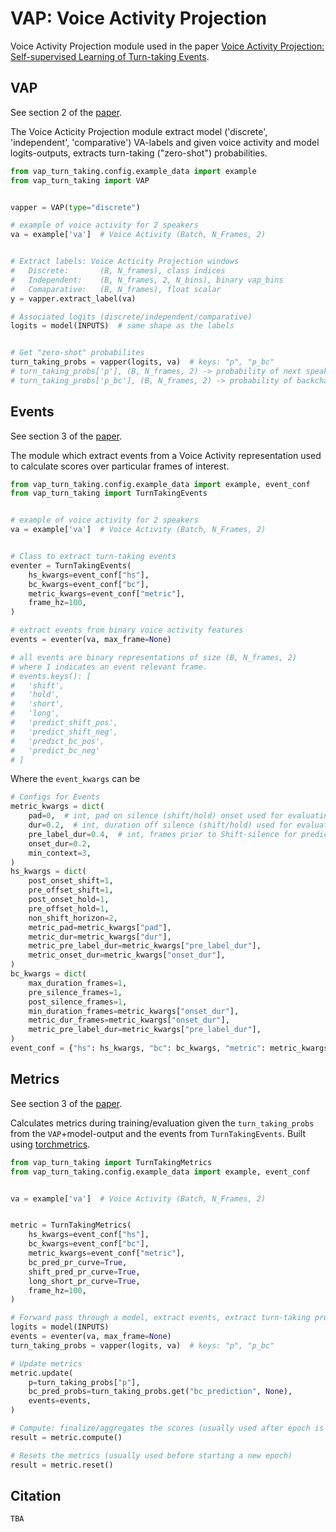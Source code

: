 # VAP: Voice Activity Projection


Voice Activity Projection module used in the paper [Voice Activity Projection: Self-supervised Learning of Turn-taking Events]().


## VAP


See section 2 of the [paper]().

The Voice Acticity Projection module extract model ('discrete', 'independent',
'comparative') VA-labels and given voice activity and model logits-outputs,
extracts turn-taking ("zero-shot") probabilities.

```python
from vap_turn_taking.config.example_data import example
from vap_turn_taking import VAP


vapper = VAP(type="discrete")

# example of voice activity for 2 speakers
va = example['va']  # Voice Activity (Batch, N_Frames, 2)


# Extract labels: Voice Acticity Projection windows
#   Discrete:       (B, N_frames), class indices
#   Independent:    (B, N_frames, 2, N_bins), binary vap_bins
#   Comaparative:   (B, N_frames), float scalar
y = vapper.extract_label(va)

# Associated logits (discrete/independent/comparative)
logits = model(INPUTS)  # same shape as the labels


# Get "zero-shot" probabilites
turn_taking_probs = vapper(logits, va)  # keys: "p", "p_bc"
# turn_taking_probs['p'], (B, N_frames, 2) -> probability of next speaker
# turn_taking_probs['p_bc'], (B, N_frames, 2) -> probability of backchannel prediction
```


## Events

See section 3 of the [paper]().

The module which extract events from a Voice Activity representation used to
calculate scores over particular frames of interest.

```python
from vap_turn_taking.config.example_data import example, event_conf
from vap_turn_taking import TurnTakingEvents


# example of voice activity for 2 speakers
va = example['va']  # Voice Activity (Batch, N_Frames, 2)


# Class to extract turn-taking events
eventer = TurnTakingEvents(
    hs_kwargs=event_conf["hs"],
    bc_kwargs=event_conf["bc"],
    metric_kwargs=event_conf["metric"],
    frame_hz=100,
)

# extract events from binary voice activity features
events = eventer(va, max_frame=None)

# all events are binary representations of size (B, N_frames, 2)
# where 1 indicates an event relevant frame.
# events.keys(): [
#   'shift', 
#   'hold', 
#   'short', 
#   'long', 
#   'predict_shift_pos', 
#   'predict_shift_neg', 
#   'predict_bc_pos', 
#   'predict_bc_neg'
# ]
```

Where the `event_kwargs` can be

```python
# Configs for Events
metric_kwargs = dict(
    pad=0,  # int, pad on silence (shift/hold) onset used for evaluating\
    dur=0.2,  # int, duration off silence (shift/hold) used for evaluating\
    pre_label_dur=0.4,  # int, frames prior to Shift-silence for prediction on-active shift
    onset_dur=0.2,
    min_context=3,
)
hs_kwargs = dict(
    post_onset_shift=1,
    pre_offset_shift=1,
    post_onset_hold=1,
    pre_offset_hold=1,
    non_shift_horizon=2,
    metric_pad=metric_kwargs["pad"],
    metric_dur=metric_kwargs["dur"],
    metric_pre_label_dur=metric_kwargs["pre_label_dur"],
    metric_onset_dur=metric_kwargs["onset_dur"],
)
bc_kwargs = dict(
    max_duration_frames=1,
    pre_silence_frames=1,
    post_silence_frames=1,
    min_duration_frames=metric_kwargs["onset_dur"],
    metric_dur_frames=metric_kwargs["onset_dur"],
    metric_pre_label_dur=metric_kwargs["pre_label_dur"],
)
event_conf = {"hs": hs_kwargs, "bc": bc_kwargs, "metric": metric_kwargs}
```


## Metrics

See section 3 of the [paper]().

Calculates metrics during training/evaluation given the `turn_taking_probs`
from the `VAP`+model-output and the events from `TurnTakingEvents`. Built using [torchmetrics](https://torchmetrics.readthedocs.io/en/latest/).

```python
from vap_turn_taking import TurnTakingMetrics
from vap_turn_taking.config.example_data import example, event_conf


va = example['va']  # Voice Activity (Batch, N_Frames, 2)


metric = TurnTakingMetrics(
    hs_kwargs=event_conf["hs"],
    bc_kwargs=event_conf["bc"],
    metric_kwargs=event_conf["metric"],
    bc_pred_pr_curve=True,
    shift_pred_pr_curve=True,
    long_short_pr_curve=True,
    frame_hz=100,
)

# Forward pass through a model, extract events, extract turn-taking probabilites
logits = model(INPUTS)
events = eventer(va, max_frame=None)
turn_taking_probs = vapper(logits, va)  # keys: "p", "p_bc"

# Update metrics
metric.update(
    p=turn_taking_probs["p"],
    bc_pred_probs=turn_taking_probs.get("bc_prediction", None),
    events=events,
)

# Compute: finalize/aggregates the scores (usually used after epoch is finished)
result = metric.compute()

# Resets the metrics (usually used before starting a new epoch)
result = metric.reset()
```

## Citation

```latex
TBA
```
